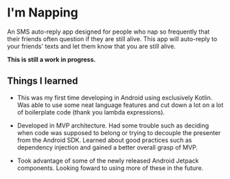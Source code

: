 # I'm Napping
An SMS auto-reply app designed for people who nap so frequently that their friends often question if they are still alive. This app will auto-reply to your friends' texts and let them know that you are still alive.

**This is still a work in progress.**

## Things I learned

 - This was my first time developing in Android using exclusively Kotlin. Was able to use some neat language features and cut down a lot on a lot of boilerplate code (thank you lambda expressions).
 
 - Developed in MVP architecture. Had some trouble such as deciding when code was supposed to belong or trying to decouple the presenter from the Android SDK. Learned about good practices such as dependency injection and gained a better overall grasp of MVP.
 
 - Took advantage of some of the newly released Android Jetpack components. Looking foward to using more of these in the future.
